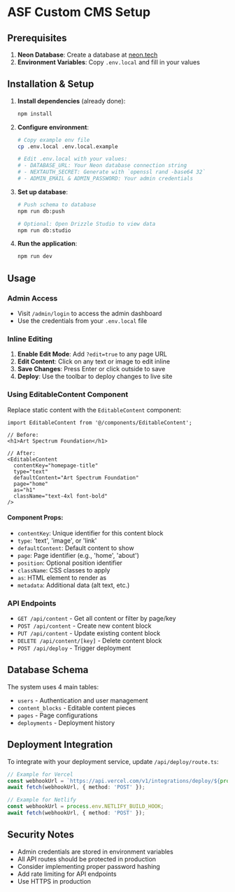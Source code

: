 # ASF Custom CMS Setup

## Prerequisites

1. **Neon Database**: Create a database at [neon.tech](https://neon.tech)
2. **Environment Variables**: Copy `.env.local` and fill in your values

## Installation & Setup

1. **Install dependencies** (already done):
   ```bash
   npm install
   ```

2. **Configure environment**:
   ```bash
   # Copy example env file
   cp .env.local .env.local.example

   # Edit .env.local with your values:
   # - DATABASE_URL: Your Neon database connection string
   # - NEXTAUTH_SECRET: Generate with `openssl rand -base64 32`
   # - ADMIN_EMAIL & ADMIN_PASSWORD: Your admin credentials
   ```

3. **Set up database**:
   ```bash
   # Push schema to database
   npm run db:push

   # Optional: Open Drizzle Studio to view data
   npm run db:studio
   ```

4. **Run the application**:
   ```bash
   npm run dev
   ```

## Usage

### Admin Access
- Visit `/admin/login` to access the admin dashboard
- Use the credentials from your `.env.local` file

### Inline Editing
1. **Enable Edit Mode**: Add `?edit=true` to any page URL
2. **Edit Content**: Click on any text or image to edit inline
3. **Save Changes**: Press Enter or click outside to save
4. **Deploy**: Use the toolbar to deploy changes to live site

### Using EditableContent Component

Replace static content with the `EditableContent` component:

```tsx
import EditableContent from '@/components/EditableContent';

// Before:
<h1>Art Spectrum Foundation</h1>

// After:
<EditableContent
  contentKey="homepage-title"
  type="text"
  defaultContent="Art Spectrum Foundation"
  page="home"
  as="h1"
  className="text-4xl font-bold"
/>
```

#### Component Props:
- `contentKey`: Unique identifier for this content block
- `type`: 'text', 'image', or 'link'
- `defaultContent`: Default content to show
- `page`: Page identifier (e.g., 'home', 'about')
- `position`: Optional position identifier
- `className`: CSS classes to apply
- `as`: HTML element to render as
- `metadata`: Additional data (alt text, etc.)

### API Endpoints

- `GET /api/content` - Get all content or filter by page/key
- `POST /api/content` - Create new content block
- `PUT /api/content` - Update existing content block
- `DELETE /api/content/[key]` - Delete content block
- `POST /api/deploy` - Trigger deployment

## Database Schema

The system uses 4 main tables:
- `users` - Authentication and user management
- `content_blocks` - Editable content pieces
- `pages` - Page configurations
- `deployments` - Deployment history

## Deployment Integration

To integrate with your deployment service, update `/api/deploy/route.ts`:

```typescript
// Example for Vercel
const webhookUrl = `https://api.vercel.com/v1/integrations/deploy/${process.env.VERCEL_HOOK_ID}`;
await fetch(webhookUrl, { method: 'POST' });

// Example for Netlify
const webhookUrl = process.env.NETLIFY_BUILD_HOOK;
await fetch(webhookUrl, { method: 'POST' });
```

## Security Notes

- Admin credentials are stored in environment variables
- All API routes should be protected in production
- Consider implementing proper password hashing
- Add rate limiting for API endpoints
- Use HTTPS in production